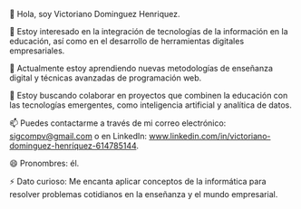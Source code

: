 👋 Hola, soy Victoriano Dominguez Henriquez.

👀 Estoy interesado en la integración de tecnologías de la información en la educación, así como en el desarrollo de herramientas digitales empresariales.

🌱 Actualmente estoy aprendiendo nuevas metodologías de enseñanza digital y técnicas avanzadas de programación web.

💞️ Estoy buscando colaborar en proyectos que combinen la educación con las tecnologías emergentes, como inteligencia artificial y analítica de datos.

📫 Puedes contactarme a través de mi correo electrónico: sigcompv@gmail.com o en LinkedIn: www.linkedin.com/in/victoriano-dominguez-henríquez-614785144.

😄 Pronombres: él.

⚡ Dato curioso: Me encanta aplicar conceptos de la informática para resolver problemas cotidianos en la enseñanza y el mundo empresarial.

